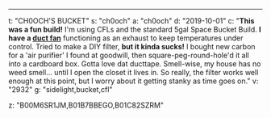 ---
t: "CH0OCH'S BUCKET"
s: "ch0och"
a: "ch0och"
d: "2019-10-01"
c: "<strong>This was a fun build!</strong> I'm using CFLs and the standard 5gal Space Bucket Build. <strong>I have a <a href='http://www.amazon.com/gp/product/B00F6BL11U/ref=as_li_tl?ie=UTF8&camp=1789&creative=390957&creativeASIN=B00F6BL11U&linkCode=as2&tag=spacbuck-20&linkId=4WIGQQ5UUGFNNSZF'>duct fan</a></strong> functioning as an exhaust to keep temperatures under control. Tried to make a DIY filter, <strong>but it kinda sucks!</strong> I bought new carbon for a 'air purifier' I found at goodwill, then square-peg-round-hole'd it all into a cardboard box. Gotta love dat ducttape. Smell-wise, my house has no weed smell... until I open the closet it lives in. So really, the filter works well enough at this point, but I worry about it getting stanky as time goes on."
v: "2932"
g: "sidelight,bucket,cfl"

z: "B00M6SR1JM,B01B7BBEGO,B01C82SZRM"
